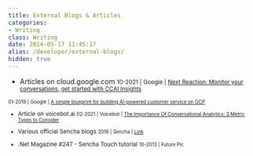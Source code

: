 ```yaml
---
title: External Blogs & Articles
categories: 
- Writing
class: Writing
date: 2014-05-17 11:45:17
alias: /developer/external-blogs/
hidden: true
---
```


* Articles on cloud.google.com
<small>10-2021 | Google | [Next Reaction: Monitor your conversations, get started with CCAI Insights](https://cloud.google.com/blog/topics/developers-practitioners/next-reaction-monitor-your-conversations-get-started-ccai-insights)

<small>01-2019 | Google | [A simple blueprint for building AI-powered customer service on GCP](https://cloud.google.com/blog/products/ai-machine-learning/simple-blueprint-for-building-ai-powered-customer-service-on-gcp)</small>

* Article on voicebot.ai
<small>02-2021 | Voicebot | [The Importance Of Conversational Analytics: 3 Metric Types to Consider](https://voicebot.ai/2021/02/27/the-importance-of-conversational-analytics-3-metrics-to-consider/)</small>

* Various official Sencha blogs
<small>2016 | Sencha | [Link](http://www.sencha.com/blog/)</small>

* .Net Magazine #247 - Sencha Touch tutorial
<small>10-2013 | Future Plc</small>

<!-- more --> 
